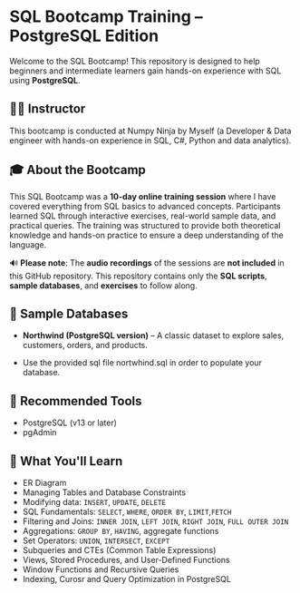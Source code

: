 # SQL Bootcamp Training – PostgreSQL Edition

Welcome to the SQL Bootcamp! This repository is designed to help beginners and intermediate learners gain hands-on experience with SQL using **PostgreSQL**.



## 👩‍🏫 Instructor
This bootcamp is conducted at Numpy Ninja by Myself (a Developer & Data engineer with hands-on experience in SQL, C#, Python and data analytics).

## 🎓 About the Bootcamp

This SQL Bootcamp was a **10-day online training session** where I have  covered everything from SQL basics to advanced concepts. Participants learned SQL through interactive exercises, real-world sample data, and practical queries. The training was structured to provide both theoretical knowledge and hands-on practice to ensure a deep understanding of the language.

🔊 **Please note**: The **audio recordings** of the sessions are **not included** in this GitHub repository. This repository contains only the **SQL scripts**, **sample databases**, and **exercises** to follow along.


## 💾 Sample Databases

- **Northwind (PostgreSQL version)** – A classic dataset to explore sales, customers, orders, and products.

- Use the provided sql file nortwhind.sql in order to populate your database.


## 🧰 Recommended Tools
- PostgreSQL (v13 or later)
- pgAdmin


## 📘 What You'll Learn
- ER Diagram
- Managing Tables and Database Constraints
- Modifying data: `INSERT`, `UPDATE`, `DELETE`
- SQL Fundamentals: `SELECT`, `WHERE`, `ORDER BY`, `LIMIT`,`FETCH`
- Filtering and Joins: `INNER JOIN`, `LEFT JOIN`, `RIGHT JOIN`, `FULL OUTER JOIN`
- Aggregations: `GROUP BY`, `HAVING`, aggregate functions
- Set Operators: `UNION`, `INTERSECT`, `EXCEPT`
- Subqueries and CTEs (Common Table Expressions)
- Views, Stored Procedures, and User-Defined Functions
- Window Functions and Recursive Queries
- Indexing, Curosr and Query Optimization in PostgreSQL










